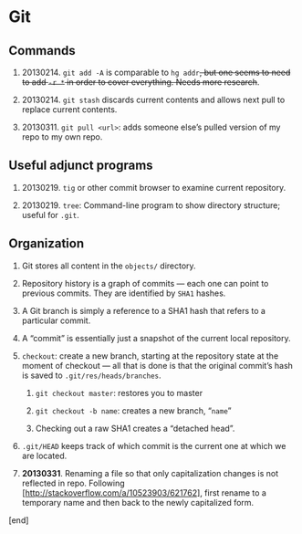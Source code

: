 Git
===

Commands
--------

1.  ​20130214. `git add -A` is comparable to `hg addr`~~, but one seems
    to need to add `-r *` in order to cover everything. Needs more
    research~~.

2.  ​20130214. `git stash` discards current contents and allows next
    pull to replace current contents.

3.  ​20130311. `git pull <url>`: adds someone else’s pulled version of
    my repo to my own repo.

Useful adjunct programs
-----------------------

1.  ​20130219. `tig` or other commit browser to examine current
    repository.

2.  ​20130219. `tree`: Command-line program to show directory structure;
    useful for `.git`.

Organization
------------

1.  Git stores all content in the `objects/` directory.

2.  Repository history is a graph of commits — each one can point to
    previous commits. They are identified by `SHA1` hashes.

3.  A Git branch is simply a reference to a SHA1 hash that refers to a
    particular commit.

4.  A “commit” is essentially just a snapshot of the current local
    repository.

5.  `checkout`: create a new branch, starting at the repository state at
    the moment of checkout — all that is done is that the original
    commit’s hash is saved to `.git/res/heads/branches`.

    1.  `git checkout master`: restores you to master

    2.  `git checkout -b name`: creates a new branch, “`name`”

    3.  Checking out a raw SHA1 creates a “detached head”.

6.  `.git/HEAD` keeps track of which commit is the current one at which
    we are located.

7. **20130331**. Renaming a file so that only capitalization changes is not reflected in repo. Following [http://stackoverflow.com/a/10523903/621762], first rename to a temporary name and then back to the newly capitalized form.

[end]


